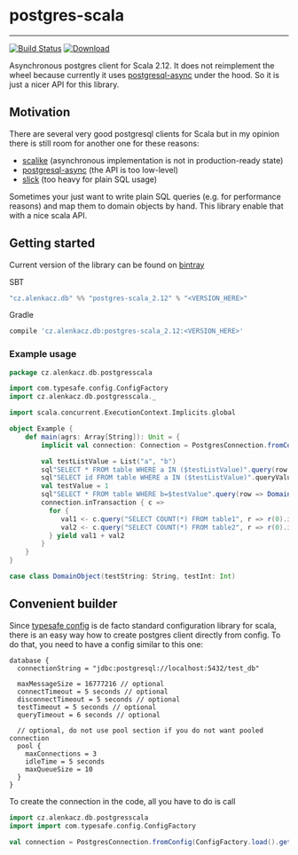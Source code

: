 # postgres-scala
---------------------

[![Build Status](https://travis-ci.org/alenkacz/postgres-scala.svg)](https://travis-ci.org/alenkacz/postgres-scala) [ ![Download](https://api.bintray.com/packages/alenkacz/maven/postgres-scala_2.12/images/download.svg) ](https://bintray.com/alenkacz/maven/postgres-scala_2.12/_latestVersion)

Asynchronous postgres client for Scala 2.12. It does not reimplement the wheel because currently it uses [postgresql-async](https://github.com/mauricio/postgresql-async) under the hood. So it is just a nicer API for this library.

## Motivation
There are several very good postgresql clients for Scala but in my opinion there is still room for another one for these reasons:
- [scalike](https://github.com/scalikejdbc/scalikejdbc) (asynchronous implementation is not in production-ready state)
- [postgresql-async](https://github.com/mauricio/postgresql-async) (the API is too low-level)
- [slick](https://github.com/slick/slick) (too heavy for plain SQL usage)

Sometimes your just want to write plain SQL queries (e.g. for performance reasons) and map them to domain objects by hand. This library enable that with a nice scala API.

## Getting started
Current version of the library can be found on [bintray](https://bintray.com/alenkacz/maven/postgres-scala_2.12/_latestVersion)

SBT
```groovy
"cz.alenkacz.db" %% "postgres-scala_2.12" % "<VERSION_HERE>"
```
Gradle
```groovy
compile 'cz.alenkacz.db:postgres-scala_2.12:<VERSION_HERE>'
```

### Example usage
```scala
package cz.alenkacz.db.postgresscala

import com.typesafe.config.ConfigFactory
import cz.alenkacz.db.postgresscala._

import scala.concurrent.ExecutionContext.Implicits.global

object Example {
	def main(agrs: Array[String]): Unit = {
		implicit val connection: Connection = PostgresConnection.fromConfig(ConfigFactory.load())

		val testListValue = List("a", "b")
		sql"SELECT * FROM table WHERE a IN ($testListValue)".query(row => DomainObject(row(0).string(), row(1).int()))
		sql"SELECT id FROM table WHERE a IN ($testListValue)".queryValue[Int]()
		val testValue = 1
		sql"SELECT * FROM table WHERE b=$testValue".query(row => DomainObject(row("a").string(), row("b").int()))
		connection.inTransaction { c =>
		  for {
		     val1 <- c.query("SELECT COUNT(*) FROM table1", r => r(0).int)
		     val2 <- c.query("SELECT COUNT(*) FROM table2", r => r(0).int)
		  } yield val1 + val2
		}
	}
}

case class DomainObject(testString: String, testInt: Int)
```

## Convenient builder
Since [typesafe config](https://github.com/typesafehub/config) is de facto standard configuration library for scala, there is an easy way how to create postgres client directly from config. To do that, you need to have a config similar to this one:
``` 
database {
  connectionString = "jdbc:postgresql://localhost:5432/test_db"

  maxMessageSize = 16777216 // optional
  connectTimeout = 5 seconds // optional
  disconnectTimeout = 5 seconds // optional
  testTimeout = 5 seconds // optional
  queryTimeout = 6 seconds // optional

  // optional, do not use pool section if you do not want pooled connection
  pool {
    maxConnections = 3
    idleTime = 5 seconds
    maxQueueSize = 10
  }
}
```

To create the connection in the code, all you have to do is call
```scala
import cz.alenkacz.db.postgresscala
import import com.typesafe.config.ConfigFactory

val connection = PostgresConnection.fromConfig(ConfigFactory.load().getConfig("database"))
```
